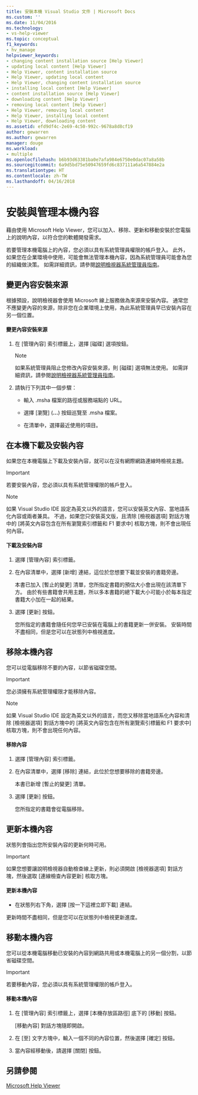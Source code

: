 ```yaml
---
title: 安裝本機 Visual Studio 文件 | Microsoft Docs
ms.custom: ''
ms.date: 11/04/2016
ms.technology:
- vs-help-viewer
ms.topic: conceptual
f1_keywords:
- hv_manage
helpviewer_keywords:
- changing content installation source [Help Viewer]
- updating local content [Help Viewer]
- Help Viewer, content installation source
- Help Viewer, updating local content
- Help Viewer, changing content installation source
- installing local content [Help Viewer]
- content installation source [Help Viewer]
- downloading content [Help Viewer]
- removing local content [Help Viewer]
- Help Viewer, removing local content
- Help Viewer, installing local content
- Help Viewer, downloading content
ms.assetid: efd9df4c-2e69-4c50-992c-9678a8d8cf19
author: gewarren
ms.author: gewarren
manager: douge
ms.workload:
- multiple
ms.openlocfilehash: b6b93d63381ba0e7afa984e6750e0dac07a8a58b
ms.sourcegitcommit: 6a9d5bd75e50947659fd6c837111a6a547884e2a
ms.translationtype: HT
ms.contentlocale: zh-TW
ms.lasthandoff: 04/16/2018
---
```

# <a name="install-and-manage-local-content"></a>安裝與管理本機內容
藉由使用 Microsoft Help Viewer，您可以加入、移除、更新和移動安裝於您電腦上的說明內容，以符合您的軟體開發需求。  
  
若要管理本機電腦上的內容，您必須以具有系統管理員權限的帳戶登入。 此外，如果您在企業環境中使用，可能會無法管理本機內容，因為系統管理員可能會為您的組織做決策。 如需詳細資訊，請參閱[說明檢視器系統管理員指南](../ide/help-viewer-administrator-guide.md)。  
  
## <a name="changing-the-content-installation-source"></a>變更內容安裝來源  
根據預設，說明檢視器會使用 Microsoft 線上服務做為來源來安裝內容。 通常您不應變更內容的來源，除非您在企業環境上使用，為此系統管理員早已安裝內容在另一個位置。  
  
#### <a name="to-change-the-content-installation-source"></a>變更內容安裝來源  
  
1.  在 [管理內容] 索引標籤上，選擇 [磁碟] 選項按鈕。  
  
    > [!NOTE]
    >  如果系統管理員阻止您修改內容安裝來源，則 [磁碟] 選項無法使用。 如需詳細資訊，請參閱[說明檢視器系統管理員指南](../ide/help-viewer-administrator-guide.md)。  
  
2.  請執行下列其中一個步驟：  
  
    -   輸入 .msha 檔案的路徑或服務端點的 URL。  
  
    -   選擇 [瀏覽] \(**...**) 按鈕巡覽至 .msha 檔案。  
  
    -   在清單中，選擇最近使用的項目。  
  
## <a name="download-and-install-content-locally"></a>在本機下載及安裝內容  
如果您在本機電腦上下載及安裝內容，就可以在沒有網際網路連線時檢視主題。  
  
> [!IMPORTANT]
> 若要安裝內容，您必須以具有系統管理權限的帳戶登入。  
  
> [!NOTE]
> 如果 Visual Studio IDE 設定為英文以外的語言，您可以安裝英文內容、當地語系化內容或兩者兼具。 不過，如果您只安裝英文版，且清除 [檢視器選項] 對話方塊中的 [將英文內容包含在所有瀏覽索引標籤和 F1 要求中] 核取方塊，則不會出現任何內容。  
  
#### <a name="to-download-and-install-content"></a>下載及安裝內容  
  
1.  選擇 [管理內容] 索引標籤。  
  
2.  在內容清單中，選擇 [新增] 連結，這位於您想要下載並安裝的書籍旁邊。  
  
     本書已加入 [暫止的變更] 清單，您所指定書籍的預估大小會出現在該清單下方。 由於有些書籍會共用主題，所以多本書籍的總下載大小可能小於每本指定書籍大小加在一起的結果。  
  
3.  選擇 [更新] 按鈕。  
  
     您所指定的書籍會隨任何您早已安裝在電腦上的書籍更新一併安裝。 安裝時間不盡相同，但是您可以在狀態列中檢視進度。  
  
## <a name="removing-local-content"></a>移除本機內容  
您可以從電腦移除不要的內容，以節省磁碟空間。  
  
> [!IMPORTANT]
> 您必須擁有系統管理權限才能移除內容。  
  
> [!NOTE]
> 如果 Visual Studio IDE 設定為英文以外的語言，而您又移除當地語系化內容和清除 [檢視器選項] 對話方塊中的 [將英文內容包含在所有瀏覽索引標籤和 F1 要求中] 核取方塊，則不會出現任何內容。  
  
#### <a name="to-remove-content"></a>移除內容  
  
1.  選擇 [管理內容] 索引標籤。  
  
2.  在內容清單中，選擇 [移除] 連結，此位於您想要移除的書籍旁邊。  
  
     本書已新增 [暫止的變更] 清單。  
  
3.  選擇 [更新] 按鈕。  
  
     您所指定的書籍會從電腦移除。  
  
## <a name="updating-local-content"></a>更新本機內容  
 狀態列會指出您所安裝內容的更新何時可用。  
  
> [!IMPORTANT]
>  如果您想要讓說明檢視器自動檢查線上更新，則必須開啟 [檢視器選項] 對話方塊，然後選取 [連線檢查內容更新] 核取方塊。  
  
#### <a name="to-update-local-content"></a>更新本機內容  
  
-   在狀態列右下角，選擇 [按一下這裡立即下載] 連結。  
  
 更新時間不盡相同，但是您可以在狀態列中檢視更新進度。  
  
## <a name="moving-local-content"></a>移動本機內容  
 您可以從本機電腦移動已安裝的內容到網路共用或本機電腦上的另一個分割，以節省磁碟空間。  
  
> [!IMPORTANT]
>  若要移動內容，您必須以具有系統管理權限的帳戶登入。  
  
#### <a name="to-move-local-content"></a>移動本機內容  
  
1.  在 [管理內容] 索引標籤上，選擇 [本機存放區路徑] 底下的 [移動] 按鈕。  
  
     [移動內容] 對話方塊隨即開啟。  
  
2.  在 [至] 文字方塊中，輸入一個不同的內容位置，然後選擇 [確定] 按鈕。  
  
3.  當內容經移動後，請選擇 [關閉] 按鈕。  
  
## <a name="see-also"></a>另請參閱  
[Microsoft Help Viewer](../ide/microsoft-help-viewer.md)